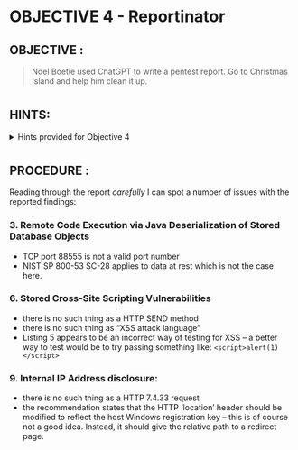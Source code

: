 # OBJECTIVE 4 - Reportinator #

## OBJECTIVE : ##
>Noel Boetie used ChatGPT to write a pentest report.  Go to Christmas Island and help him clean it up.
#  

## HINTS: ##
<details>
  <summary>Hints provided for Objective 4</summary>
  
>-	I know AI sometimes can get specifics wrong unless the prompts are well written. Maybe chatNPT made some mistakes here.
</details>

#  

## PROCEDURE : ##

Reading through the report *carefully* I can spot a number of issues with the reported findings:

### 3. Remote Code Execution via Java Deserialization of Stored Database Objects ###
-	TCP port 88555 is not a valid port number
-	NIST SP 800-53 SC-28 applies to data at rest which is not the case here.

### 6. Stored Cross-Site Scripting Vulnerabilities ###
-	there is no such thing as a HTTP SEND method
-	there is no such thing as “XSS attack language”
-	Listing 5 appears to be an incorrect way of testing for XSS – a better way to test would be to try passing something like: `<script>alert(1)</script>`

### 9. Internal IP Address disclosure: ###
-	there is no such thing as a HTTP 7.4.33 request
-	the recommendation states that the HTTP ‘location’ header should be modified to reflect the host Windows registration key – this is of course not a good idea.  Instead, it should give the relative path to a redirect page.
 
